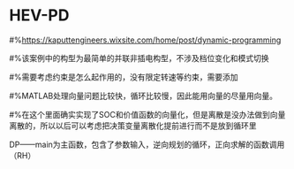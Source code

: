 # HEV-PD

#%https://kaputtengineers.wixsite.com/home/post/dynamic-programming

#%该案例中的构型为最简单的并联非插电构型，不涉及档位变化和模式切换

#%需要考虑约束是怎么起作用的，没有限定转速等约束，需要添加

#%MATLAB处理向量问题比较快，循环比较慢，因此能用向量的尽量用向量。

#%在这个里面确实实现了SOC和价值函数的向量化，但是离散是没办法做到向量离散的，所以以后可以考虑把决策变量离散化提前进行而不是放到循环里
 
 DP——main为主函数，包含了参数输入，逆向规划的循环，正向求解的函数调用（RH）

